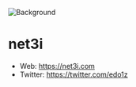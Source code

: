 ![Background](https://pbs.twimg.com/profile_banners/1432355781697949696/1686891914/1500x500)

# net3i

- Web: https://net3i.com
- Twitter: https://twitter.com/edo1z

